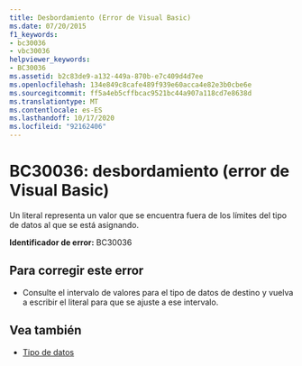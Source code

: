 ```yaml
---
title: Desbordamiento (Error de Visual Basic)
ms.date: 07/20/2015
f1_keywords:
- bc30036
- vbc30036
helpviewer_keywords:
- BC30036
ms.assetid: b2c83de9-a132-449a-870b-e7c409d4d7ee
ms.openlocfilehash: 134e849c8cafe489f939e60acca4e82e3b0cbe6e
ms.sourcegitcommit: ff5a4eb5cffbcac9521bc44a907a118cd7e8638d
ms.translationtype: MT
ms.contentlocale: es-ES
ms.lasthandoff: 10/17/2020
ms.locfileid: "92162406"
---
```

# <a name="bc30036-overflow-visual-basic-error"></a>BC30036: desbordamiento (error de Visual Basic)

Un literal representa un valor que se encuentra fuera de los límites del tipo de datos al que se está asignando.

 **Identificador de error:** BC30036

## <a name="to-correct-this-error"></a>Para corregir este error

- Consulte el intervalo de valores para el tipo de datos de destino y vuelva a escribir el literal para que se ajuste a ese intervalo.

## <a name="see-also"></a>Vea también

- [Tipo de datos](../data-types/index.md)
